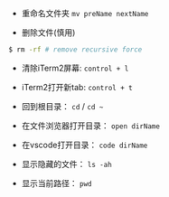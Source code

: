 * 重命名文件夹 `mv preName nextName`

* 删除文件(慎用)

```bash
$ rm -rf # remove recursive force
```

* 清除iTerm2屏幕: `control + l`
  
* iTerm2打开新tab: `control + t`

* 回到根目录： `cd` / `cd ~`
  
* 在文件浏览器打开目录：  `open dirName`

* 在vscode打开目录： `code dirName` 
  
* 显示隐藏的文件： `ls -ah`
  
* 显示当前路径：  `pwd`